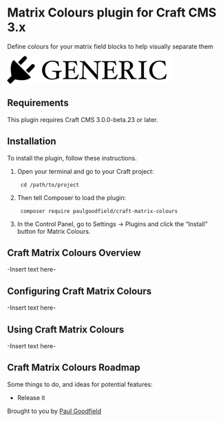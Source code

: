 # Matrix Colours plugin for Craft CMS 3.x

Define colours for your matrix field blocks to help visually separate them

![Screenshot](resources/img/plugin-logo.png)

## Requirements

This plugin requires Craft CMS 3.0.0-beta.23 or later.

## Installation

To install the plugin, follow these instructions.

1. Open your terminal and go to your Craft project:

        cd /path/to/project

2. Then tell Composer to load the plugin:

        composer require paulgoodfield/craft-matrix-colours

3. In the Control Panel, go to Settings → Plugins and click the “Install” button for Matrix Colours.

## Craft Matrix Colours Overview

-Insert text here-

## Configuring Craft Matrix Colours

-Insert text here-

## Using Craft Matrix Colours

-Insert text here-

## Craft Matrix Colours Roadmap

Some things to do, and ideas for potential features:

* Release it

Brought to you by [Paul Goodfield](https://paulgoodfield.com)
